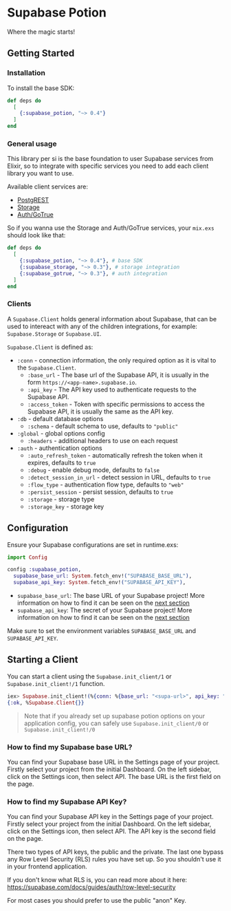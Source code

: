 # Supabase Potion

Where the magic starts!

## Getting Started

### Installation

To install the base SDK:

```elixir
def deps do
  [
    {:supabase_potion, "~> 0.4"}
  ]
end
```

### General usage

This library per si is the base foundation to user Supabase services from Elixir, so to integrate with specific services you need to add each client library you want to use.

Available client services are:
- [PostgREST](https://github.com/zoedsoupe/postgres-ex)
- [Storage](https://github.com/zoedsoupe/storage-ex)
- [Auth/GoTrue](https://github.com/zoedsoupe/gotrue-ex)

So if you wanna use the Storage and Auth/GoTrue services, your `mix.exs` should look like that:

```elixir
def deps do
  [
    {:supabase_potion, "~> 0.4"}, # base SDK
    {:supabase_storage, "~> 0.3"}, # storage integration
    {:supabase_gotrue, "~> 0.3"}, # auth integration
  ]
end
```

### Clients

A `Supabase.Client` holds general information about Supabase, that can be used to intereact with any of the children integrations, for example: `Supabase.Storage` or `Supabase.UI`.

`Supabase.Client` is defined as:

- `:conn` - connection information, the only required option as it is vital to the `Supabase.Client`.
    - `:base_url` - The base url of the Supabase API, it is usually in the form `https://<app-name>.supabase.io`.
    - `:api_key` - The API key used to authenticate requests to the Supabase API.
    - `:access_token` - Token with specific permissions to access the Supabase API, it is usually the same as the API key.
- `:db` - default database options
    - `:schema` - default schema to use, defaults to `"public"`
- `:global` - global options config
    - `:headers` - additional headers to use on each request
- `:auth` - authentication options
    - `:auto_refresh_token` - automatically refresh the token when it expires, defaults to `true`
    - `:debug` - enable debug mode, defaults to `false`
    - `:detect_session_in_url` - detect session in URL, defaults to `true`
    - `:flow_type` - authentication flow type, defaults to `"web"`
    - `:persist_session` - persist session, defaults to `true`
    - `:storage` - storage type
    - `:storage_key` - storage key

## Configuration

Ensure your Supabase configurations are set in runtime.exs:

```elixir
import Config

config :supabase_potion,
  supabase_base_url: System.fetch_env!("SUPABASE_BASE_URL"),
  supabase_api_key: System.fetch_env!("SUPABASE_API_KEY"),
```

- `supabase_base_url`: The base URL of your Supabase project! More information on how to find it can be seen on the [next section](#how-to-find-my-supabase-base-url?)
- `supabase_api_key`: The secret of your Supabase project! More information on how to find it can be seen on the [next section](#how-to-find-my-supabase-api-key?)

Make sure to set the environment variables `SUPABASE_BASE_URL` and `SUPABASE_API_KEY`.

## Starting a Client

You can start a client using the `Supabase.init_client/1` or `Supabase.init_client!/1` function.

```elixir
iex> Supabase.init_client!(%{conn: %{base_url: "<supa-url>", api_key: "<supa-key>"}})
{:ok, %Supabase.Client{}}
```

> Note that if you already set up supabase potion options on your application config, you can safely use `Supabase.init_client/0` or `Supabase.init_client!/0`

### How to find my Supabase base URL?

You can find your Supabase base URL in the Settings page of your project.
Firstly select your project from the initial Dashboard.
On the left sidebar, click on the Settings icon, then select API.
The base URL is the first field on the page.

### How to find my Supabase API Key?

You can find your Supabase API key in the Settings page of your project.
Firstly select your project from the initial Dashboard.
On the left sidebar, click on the Settings icon, then select API.
The API key is the second field on the page.

There two types of API keys, the public and the private. The last one
bypass any Row Level Security (RLS) rules you have set up.
So you shouldn't use it in your frontend application.

If you don't know what RLS is, you can read more about it here:
https://supabase.com/docs/guides/auth/row-level-security

For most cases you should prefer to use the public "anon" Key.
